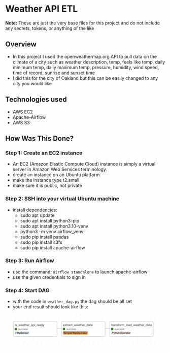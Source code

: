 # Weather API ETL

**Note:** These are just the very base files for this project and do not include any secrets, tokens, or anything of the like

## Overview
- In this project I used the openweathermap.org API to pull data on the climate of a city such as weather description, temp, feels like temp, daily minimum temp, daily maximum temp, pressure, humidity, wind speed, time of record, sunrise and sunset time
- I did this for the city of Oakland but this can be easily changed to any city you would like

## Technologies used
- AWS EC2
- Apache-Airflow
- AWS S3

## How Was This Done?

### Step 1: Create an EC2 instance
- An EC2 (Amazon Elastic Compute Cloud) instance is simply a virtual server in Amazon Web Services terminology.
- create an instance on an Ubuntu platform
- make the instance type t2.small
- make sure it is public, not private

### Step 2: SSH into your virtual Ubuntu machine
- install dependencies:
  - sudo apt update
  - sudo apt install python3-pip
  - sudo apt install python3.10-venv
  - python3 -m venv airflow_venv
  - sudo pip install pandas
  - sudo pip install s3fs
  - sudo pip install apache-airflow
 
### Step 3: Run Airflow
- use the command:  `airflow standalone` to launch apache-airflow
- use the given credentials to sign in

### Step 4: Start DAG
- with the code in `weather_dag.py` the dag should be all set
- your end result should look like this:

![alt text](https://github.com/NicoCeresa/WeatherAPI_EC2_Airflow_S3/blob/main/Airflow_ETL.png)

